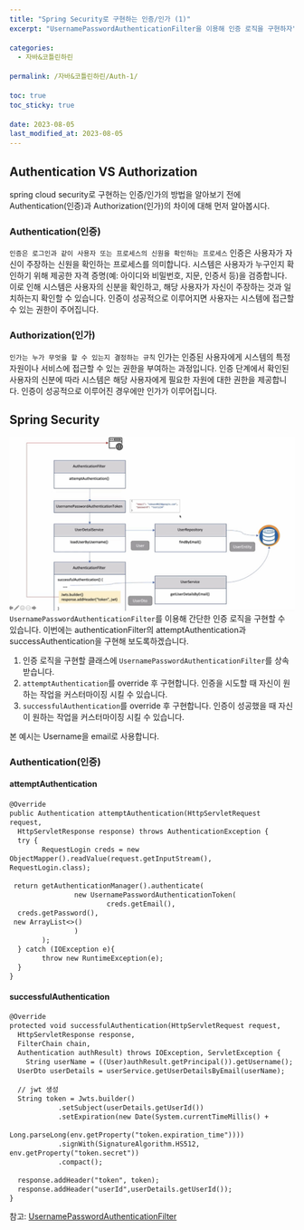```yaml
---
title: "Spring Security로 구현하는 인증/인가 (1)"
excerpt: "UsernamePasswordAuthenticationFilter을 이용해 인증 로직을 구현하자"

categories:
  - 자바&코틀린하린

permalink: /자바&코틀린하린/Auth-1/

toc: true
toc_sticky: true

date: 2023-08-05
last_modified_at: 2023-08-05
---
```


  

## Authentication VS Authorization
spring cloud security로 구현하는 인증/인가의 방법을 알아보기 전에 Authentication(인증)과 Authorization(인가)의 차이에 대해 먼저 알아봅시다.

### Authentication(인증) 
`인증은 로그인과 같이 사용자 또는 프로세스의 신원을 확인하는 프로세스`
인증은 사용자가 자신이 주장하는 신원을 확인하는 프로세스를 의미합니다. 시스템은 사용자가 누구인지 확인하기 위해 제공한 자격 증명(예: 아이디와 비밀번호, 지문, 인증서 등)을 검증합니다. 이로 인해 시스템은 사용자의 신분을 확인하고, 해당 사용자가 자신이 주장하는 것과 일치하는지 확인할 수 있습니다. 인증이 성공적으로 이루어지면 사용자는 시스템에 접근할 수 있는 권한이 주어집니다.

### Authorization(인가)
`인가는 누가 무엇을 할 수 있는지 결정하는 규칙`
인가는 인증된 사용자에게 시스템의 특정 자원이나 서비스에 접근할 수 있는 권한을 부여하는 과정입니다. 인증 단계에서 확인된 사용자의 신분에 따라 시스템은 해당 사용자에게 필요한 자원에 대한 권한을 제공합니다. 인증이 성공적으로 이루어진 경우에만 인가가 이루어집니다.


## Spring Security
![enter image description here](https://github.com/rineeee/rineeee.github.io/blob/main/assets/images/auth.jpg?raw=true)
`UsernamePasswordAuthenticationFilter`를 이용해 간단한 인증 로직을 구현할 수 있습니다.  이번에는 authenticationFilter의 attemptAuthentication과 successAuthentication을 구현해 보도록하겠습니다.

1. 인증 로직을 구현할 클래스에 `UsernamePasswordAuthenticationFilter`를 상속받습니다.
2. `attemptAuthentication`를 override 후 구현합니다. 인증을 시도할 때 자신이 원하는 작업을 커스터마이징 시킬 수 있습니다.
3. `successfulAuthentication`를 override 후 구현합니다. 인증이 성공했을 때 자신이 원하는 작업을 커스터마이징 시킬 수 있습니다.

본 예시는 Username을 email로 사용합니다.

### Authentication(인증) 
#### attemptAuthentication

    @Override  
	public Authentication attemptAuthentication(HttpServletRequest request,  
	  HttpServletResponse response) throws AuthenticationException {  
	  try {  
	        RequestLogin creds = new ObjectMapper().readValue(request.getInputStream(), RequestLogin.class);  
	  
	 return getAuthenticationManager().authenticate(  
	                new UsernamePasswordAuthenticationToken(  
	                        creds.getEmail(),  
	  creds.getPassword(),  
	 new ArrayList<>()  
	                )  
	        );  
	  } catch (IOException e){  
	        throw new RuntimeException(e);  
	  }  
	}


#### successfulAuthentication

    @Override  
	protected void successfulAuthentication(HttpServletRequest request,  
	  HttpServletResponse response,  
	  FilterChain chain,  
	  Authentication authResult) throws IOException, ServletException {  
	    String userName = ((User)authResult.getPrincipal()).getUsername();  
	  UserDto userDetails = userService.getUserDetailsByEmail(userName);  
	  
	  // jwt 생성
	  String token = Jwts.builder()  
	            .setSubject(userDetails.getUserId())  
	            .setExpiration(new Date(System.currentTimeMillis() +  
	                    Long.parseLong(env.getProperty("token.expiration_time"))))  
	            .signWith(SignatureAlgorithm.HS512, env.getProperty("token.secret"))  
	            .compact();  
	  
	  response.addHeader("token", token);  
	  response.addHeader("userId",userDetails.getUserId());  
	}

참고:
[UsernamePasswordAuthenticationFilter](https://docs.spring.io/spring-security/site/docs/current/api/org/springframework/security/web/authentication/UsernamePasswordAuthenticationFilter.html)
